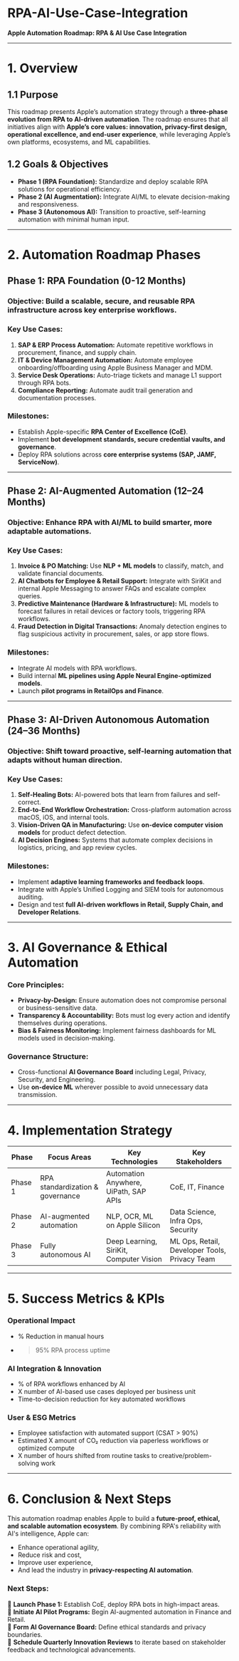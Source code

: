 # RPA-AI-Use-Case-Integration

**Apple Automation Roadmap: RPA & AI Use Case Integration**

---

# **1. Overview**

## **1.1 Purpose**
This roadmap presents Apple’s automation strategy through a **three-phase evolution from RPA to AI-driven automation**. The roadmap ensures that all initiatives align with **Apple’s core values: innovation, privacy-first design, operational excellence, and end-user experience**, while leveraging Apple’s own platforms, ecosystems, and ML capabilities.

## **1.2 Goals & Objectives**
- **Phase 1 (RPA Foundation):** Standardize and deploy scalable RPA solutions for operational efficiency.
- **Phase 2 (AI Augmentation):** Integrate AI/ML to elevate decision-making and responsiveness.
- **Phase 3 (Autonomous AI):** Transition to proactive, self-learning automation with minimal human input.

---

# **2. Automation Roadmap Phases**

## **Phase 1: RPA Foundation (0-12 Months)**

### **Objective:** Build a scalable, secure, and reusable RPA infrastructure across key enterprise workflows.

### **Key Use Cases:**
1. **SAP & ERP Process Automation:** Automate repetitive workflows in procurement, finance, and supply chain.
2. **IT & Device Management Automation:** Automate employee onboarding/offboarding using Apple Business Manager and MDM.
3. **Service Desk Operations:** Auto-triage tickets and manage L1 support through RPA bots.
4. **Compliance Reporting:** Automate audit trail generation and documentation processes.

### **Milestones:**
- Establish Apple-specific **RPA Center of Excellence (CoE)**.
- Implement **bot development standards, secure credential vaults, and governance**.
- Deploy RPA solutions across **core enterprise systems (SAP, JAMF, ServiceNow)**.

---

## **Phase 2: AI-Augmented Automation (12–24 Months)**

### **Objective:** Enhance RPA with AI/ML to build smarter, more adaptable automations.

### **Key Use Cases:**
1. **Invoice & PO Matching:** Use **NLP + ML models** to classify, match, and validate financial documents.
2. **AI Chatbots for Employee & Retail Support:** Integrate with SiriKit and internal Apple Messaging to answer FAQs and escalate complex queries.
3. **Predictive Maintenance (Hardware & Infrastructure):** ML models to forecast failures in retail devices or factory tools, triggering RPA workflows.
4. **Fraud Detection in Digital Transactions:** Anomaly detection engines to flag suspicious activity in procurement, sales, or app store flows.

### **Milestones:**
- Integrate AI models with RPA workflows.
- Build internal **ML pipelines using Apple Neural Engine-optimized models**.
- Launch **pilot programs in RetailOps and Finance**.

---

## **Phase 3: AI-Driven Autonomous Automation (24–36 Months)**

### **Objective:** Shift toward proactive, self-learning automation that adapts without human direction.

### **Key Use Cases:**
1. **Self-Healing Bots:** AI-powered bots that learn from failures and self-correct.
2. **End-to-End Workflow Orchestration:** Cross-platform automation across macOS, iOS, and internal tools.
3. **Vision-Driven QA in Manufacturing:** Use **on-device computer vision models** for product defect detection.
4. **AI Decision Engines:** Systems that automate complex decisions in logistics, pricing, and app review cycles.

### **Milestones:**
- Implement **adaptive learning frameworks and feedback loops**.
- Integrate with Apple’s Unified Logging and SIEM tools for autonomous auditing.
- Design and test **full AI-driven workflows in Retail, Supply Chain, and Developer Relations**.

---

# **3. AI Governance & Ethical Automation**

### **Core Principles:**
- **Privacy-by-Design:** Ensure automation does not compromise personal or business-sensitive data.
- **Transparency & Accountability:** Bots must log every action and identify themselves during operations.
- **Bias & Fairness Monitoring:** Implement fairness dashboards for ML models used in decision-making.

### **Governance Structure:**
- Cross-functional **AI Governance Board** including Legal, Privacy, Security, and Engineering.
- Use **on-device ML** wherever possible to avoid unnecessary data transmission.

---

# **4. Implementation Strategy**

| **Phase** | **Focus Areas** | **Key Technologies** | **Key Stakeholders** |
|----------|------------------|------------------------|------------------------|
| Phase 1 | RPA standardization & governance | Automation Anywhere, UiPath, SAP APIs | CoE, IT, Finance |
| Phase 2 | AI-augmented automation | NLP, OCR, ML on Apple Silicon | Data Science, Infra Ops, Security |
| Phase 3 | Fully autonomous AI | Deep Learning, SiriKit, Computer Vision | ML Ops, Retail, Developer Tools, Privacy Team |

---

# **5. Success Metrics & KPIs**

### **Operational Impact**
- % Reduction in manual hours
- >95% RPA process uptime

### **AI Integration & Innovation**
- % of RPA workflows enhanced by AI
- X number of AI-based use cases deployed per business unit
- Time-to-decision reduction for key automated workflows

### **User & ESG Metrics**
- Employee satisfaction with automated support (CSAT > 90%)
- Estimated X amount of CO₂ reduction via paperless workflows or optimized compute
- X number of hours shifted from routine tasks to creative/problem-solving work

---

# **6. Conclusion & Next Steps**

This automation roadmap enables Apple to build a **future-proof, ethical, and scalable automation ecosystem**. By combining RPA's reliability with AI's intelligence, Apple can:

- Enhance operational agility,
- Reduce risk and cost,
- Improve user experience,
- And lead the industry in **privacy-respecting AI automation**.

### **Next Steps:**
📌 **Launch Phase 1:** Establish CoE, deploy RPA bots in high-impact areas.  
📌 **Initiate AI Pilot Programs:** Begin AI-augmented automation in Finance and Retail.  
📌 **Form AI Governance Board:** Define ethical standards and privacy boundaries.  
📌 **Schedule Quarterly Innovation Reviews** to iterate based on stakeholder feedback and technological advancements.

